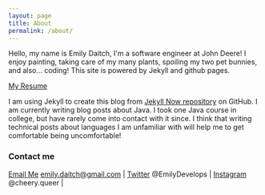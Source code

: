 ```yaml
---
layout: page
title: About
permalink: /about/
---
```


Hello, my name is Emily Daitch, I'm a software engineer at John Deere! I enjoy painting, taking care of my many plants, spoiling my two pet bunnies, and also... coding! This site is powered by Jekyll and github pages.

[My Resume](../files/2020Resume.pdf)

I am using Jekyll to create this blog from [Jekyll Now repository](https://github.com/barryclark/jekyll-now) on GitHub.
I am currently writing blog posts about Java. I took one Java course in college, but have rarely come into contact with it since.
I think that writing technical posts about languages I am unfamiliar with will help me to get comfortable being uncomfortable!

### Contact me

[Email Me](mailto:emily.daitch@gmail.com) emily.daitch@gmail.com |
[Twitter](https://twitter.com/EmilyDevelops) @EmilyDevelops |
[Instagram](https://www.instagram.com/cheery.queer/) @cheery.queer |
